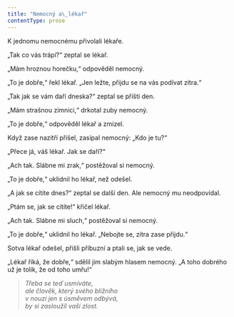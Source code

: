 ```yaml
---
title: "Nemocný a\_lékař"
contentType: prose
---
```


<section>

K jednomu nemocnému přivolali lékaře.

„Tak co vás trápí?“ zeptal se lékař.

„Mám hroznou horečku,“ odpověděl nemocný.

„To je dobře,“ řekl lékař. „Jen ležte, přijdu se na vás podívat zítra.“

„Tak jak se vám daří dneska?“ zeptal se příští den.

„Mám strašnou zimnici,“ drkotal zuby nemocný.

„To je dobře,“ odpověděl lékař a zmizel.

Když zase nazítří přišel, zasípal nemocný: „Kdo je tu?“

„Přece já, váš lékař. Jak se daří?“

„Ach tak. Slábne mi zrak,“ postěžoval si nemocný.

„To je dobře,“ uklidnil ho lékař, než odešel.

„A jak se cítíte dnes?“ zeptal se další den. Ale nemocný mu neodpovídal.

„Ptám se, jak se cítíte!“ křičel lékař.

„Ach tak. Slábne mi sluch,“ postěžoval si nemocný.

„To je dobře,“ uklidnil ho lékař. „Nebojte se, zítra zase přijdu.“

Sotva lékař odešel, přišli příbuzní a ptali se, jak se vede.

„Lékař říká, že dobře,“ sdělil jim slabým hlasem nemocný. „A toho dobrého už je tolik, že od toho umřu!“

</section>

<section>

> _Třeba se teď usmíváte,  
> ale člověk, který svého bližního  
> v nouzi jen s úsměvem odbývá,  
> by si zasloužil vaši zlost._

</section>
